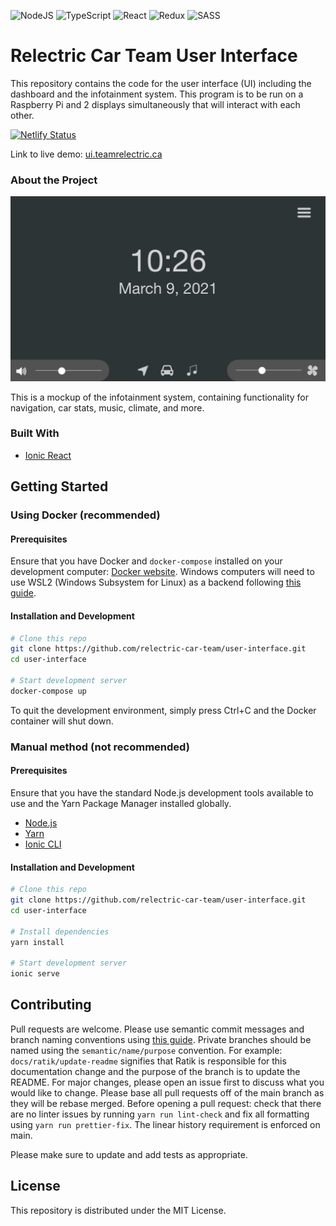 <img alt="NodeJS" src="https://img.shields.io/badge/node.js%20-%2343853D.svg?&style=for-the-badge&logo=node.js&logoColor=white"/> <img alt="TypeScript" src="https://img.shields.io/badge/typescript%20-%23007ACC.svg?&style=for-the-badge&logo=typescript&logoColor=white"/> <img alt="React" src="https://img.shields.io/badge/react%20-%2320232a.svg?&style=for-the-badge&logo=react&logoColor=%2361DAFB"/> <img alt="Redux" src="https://img.shields.io/badge/redux%20-%23593d88.svg?&style=for-the-badge&logo=redux&logoColor=white"/> <img alt="SASS" src="https://img.shields.io/badge/SASS%20-hotpink.svg?&style=for-the-badge&logo=SASS&logoColor=white"/>

# Relectric Car Team User Interface

This repository contains the code for the user interface (UI) including the dashboard and the infotainment system.
This program is to be run on a Raspberry Pi and 2 displays simultaneously that will interact with each other.

[![Netlify Status](https://api.netlify.com/api/v1/badges/ebee7910-a3d7-41f5-a26d-5afe81e579e0/deploy-status)](https://app.netlify.com/sites/relectric-ui/deploys)

Link to live demo: [ui.teamrelectric.ca](https://ui.teamrelectric.ca)

### About the Project

![](docs/images/home.png)

This is a mockup of the infotainment system, containing functionality for navigation, car stats, music, climate, and more.

### Built With

-   [Ionic React](https://ionicframework.com)

## Getting Started

### Using Docker (recommended)

#### Prerequisites

Ensure that you have Docker and `docker-compose` installed on your development computer: [Docker website](https://www.docker.com). Windows computers will need to use WSL2 (Windows Subsystem for Linux) as a backend following [this guide](https://docs.docker.com/docker-for-windows/wsl/).

#### Installation and Development

```bash
# Clone this repo
git clone https://github.com/relectric-car-team/user-interface.git
cd user-interface

# Start development server
docker-compose up
```

To quit the development environment, simply press Ctrl+C and the Docker container will shut down.

### Manual method (not recommended)

#### Prerequisites

Ensure that you have the standard Node.js development tools available to use and the Yarn Package Manager installed globally.

-   [Node.js](https://nodejs.org/en/)
-   [Yarn](https://yarnpkg.com)
-   [Ionic CLI](https://ionicframework.com/docs/cli)

#### Installation and Development

```bash
# Clone this repo
git clone https://github.com/relectric-car-team/user-interface.git
cd user-interface

# Install dependencies
yarn install

# Start development server
ionic serve
```

## Contributing

Pull requests are welcome. Please use semantic commit messages and branch naming conventions using [this guide](https://www.conventionalcommits.org/en/v1.0.0/). Private branches should be named using the `semantic/name/purpose` convention. For example: `docs/ratik/update-readme` signifies that Ratik is responsible for this documentation change and the purpose of the branch is to update the README. For major changes, please open an issue first to discuss what you would like to change. Please base all pull requests off of the main branch as they will be rebase merged. Before opening a pull request: check that there are no linter issues by running `yarn run lint-check` and fix all formatting using `yarn run prettier-fix`. The linear history requirement is enforced on main.

Please make sure to update and add tests as appropriate.

## License

This repository is distributed under the MIT License.
